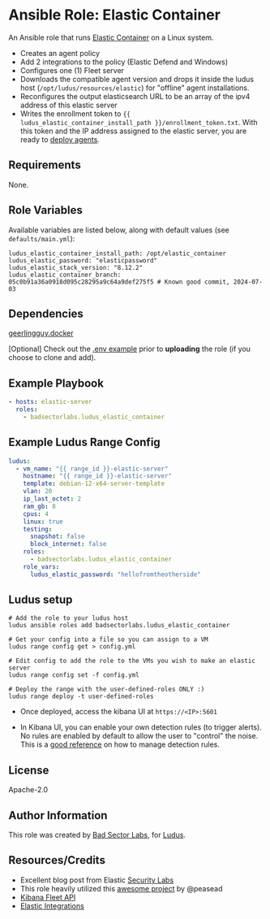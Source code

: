 # Ansible Role: Elastic Container

An Ansible role that runs [Elastic Container](https://github.com/peasead/elastic-container) on a Linux system.

- Creates an agent policy
- Add 2 integrations to the policy (Elastic Defend and Windows)
- Configures one (1) Fleet server
- Downloads the compatible agent version and drops it inside the ludus host (`/opt/ludus/resources/elastic`) for "offline" agent installations.
- Reconfigures the output elasticsearch URL to be an array of the ipv4 address of this elastic server
- Writes the enrollment token to `{{ ludus_elastic_container_install_path }}/enrollment_token.txt`. With this token and the IP address assigned to the elastic server, you are ready to [deploy agents](https://github.com/badsectorlabs/ludus_elastic_agent).

## Requirements

None.

## Role Variables

Available variables are listed below, along with default values (see `defaults/main.yml`):

    ludus_elastic_container_install_path: /opt/elastic_container
    ludus_elastic_password: "elasticpassword"
    ludus_elastic_stack_version: "8.12.2"
    ludus_elastic_container_branch: 05c0b91a36a0918d095c28295a9c64a9def275f5 # Known good commit, 2024-07-03

## Dependencies

[geerlingguy.docker](https://github.com/geerlingguy/ansible-role-docker)

[Optional] Check out the [.env example](./files/env.example) prior to **uploading** the role (if you choose to clone and add).

## Example Playbook

```yaml
- hosts: elastic-server
  roles:
    - badsectorlabs.ludus_elastic_container
```

## Example Ludus Range Config

```yaml
ludus:
  - vm_name: "{{ range_id }}-elastic-server"
    hostname: "{{ range_id }}-elastic-server"
    template: debian-12-x64-server-template
    vlan: 20
    ip_last_octet: 2
    ram_gb: 8
    cpus: 4
    linux: true
    testing:
      snapshot: false
      block_internet: false
    roles:
      - badsectorlabs.ludus_elastic_container
    role_vars:
      ludus_elastic_password: "hellofromtheotherside"
```

## Ludus setup

```
# Add the role to your ludus host
ludus ansible roles add badsectorlabs.ludus_elastic_container

# Get your config into a file so you can assign to a VM
ludus range config get > config.yml

# Edit config to add the role to the VMs you wish to make an elastic server
ludus range config set -f config.yml

# Deploy the range with the user-defined-roles ONLY :)
ludus range deploy -t user-defined-roles
```

- Once deployed, access the kibana UI at `https://<IP>:5601`

- In Kibana UI, you can enable your own detection rules (to trigger alerts). No rules are enabled by default to allow the user to "control" the noise. This is a [good reference](https://www.elastic.co/guide/en/security/current/rules-ui-management.html) on how to manage detection rules.

## License

Apache-2.0

## Author Information

This role was created by [Bad Sector Labs](https://badsectorlabs.com/), for [Ludus](https://ludus.cloud/).

## Resources/Credits

- Excellent blog post from Elastic [Security Labs](https://www.elastic.co/security-labs/the-elastic-container-project)
- This role heavily utilized this [awesome project](https://github.com/peasead/elastic-container) by @peasead
- [Kibana Fleet API](https://www.elastic.co/guide/en/fleet/8.12/fleet-api-docs.html)
- [Elastic Integrations](https://www.elastic.co/guide/en/security/8.12/create-defend-policy-api.html)
